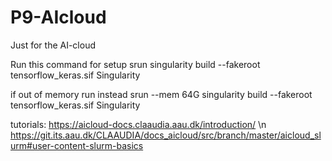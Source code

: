 # P9-AIcloud
Just for the AI-cloud

Run this command for setup
srun singularity build --fakeroot tensorflow_keras.sif Singularity

if out of memory run instead
srun --mem 64G singularity build --fakeroot tensorflow_keras.sif Singularity


tutorials:
https://aicloud-docs.claaudia.aau.dk/introduction/ \n
https://git.its.aau.dk/CLAAUDIA/docs_aicloud/src/branch/master/aicloud_slurm#user-content-slurm-basics

